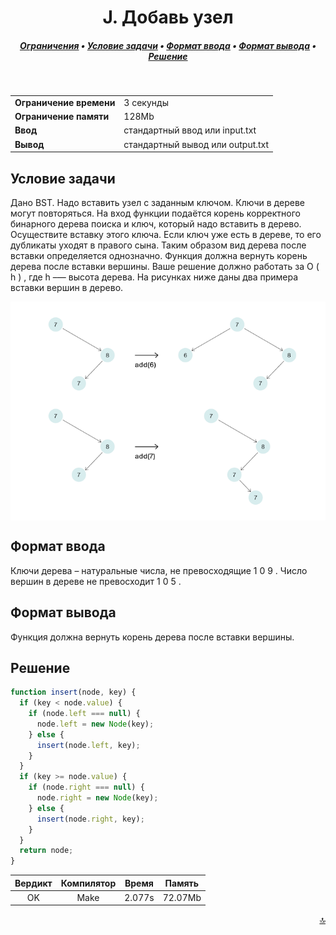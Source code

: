 <h1 align="center">J. Добавь узел</h1>

<h5 align="center">
<a href="#limits">Ограничения</a>
•
<a href="#task">Условие задачи</a>
•
<a href="#input">Формат ввода</a>
•
<a href="#output">Формат вывода</a>
•
<a href="#solution">Решение</a>
</h5>

<br>

<table id="limits">
<tbody>
<tr>
<td>
<b>Ограничение времени</b>
</td>
<td>
3 секунды
</td>
</tr>
<tr>
<td>
<b>Ограничение памяти</b>
</td>
<td>
128Mb
</td>
</tr>
<tr>
<td>
<b>Ввод</b>
</td>
<td>
стандартный ввод или input.txt
</td>
</tr>
<tr>
<td>
<b>Вывод</b>
</td>
<td>
стандартный вывод или output.txt
</td>
</tr>
</tbody>
</table>

<h2 id="task">Условие задачи</h2>

Дано BST. Надо вставить узел с заданным ключом. Ключи в дереве могут повторяться.
На вход функции подаётся корень корректного бинарного дерева поиска и ключ, который надо вставить в дерево. Осуществите вставку этого ключа. Если ключ уже есть в дереве, то его дубликаты уходят в правого сына. Таким образом вид дерева после вставки определяется однозначно. Функция должна вернуть корень дерева после вставки вершины.
Ваше решение должно работать за
O
(
h
)
, где
h
–— высота дерева.
На рисунках ниже даны два примера вставки вершин в дерево.

<img src="./pic.png" align="center">

<h2 id="input">Формат ввода</h2>

Ключи дерева – натуральные числа, не превосходящие
1
0
9
. Число вершин в дереве не превосходит
1
0
5
.
<h2 id="output">Формат вывода</h2>

Функция должна вернуть корень дерева после вставки вершины.

<h2 id="solution">Решение</h2>

```javascript
function insert(node, key) {
  if (key < node.value) {
    if (node.left === null) {
      node.left = new Node(key);
    } else {
      insert(node.left, key);
    }
  }
  if (key >= node.value) {
    if (node.right === null) {
      node.right = new Node(key);
    } else {
      insert(node.right, key);
    }
  }
  return node;
}
```
<table>
  <thead>
    <tr>
      <th>Вердикт</th>
      <th>Компилятор</th>
      <th>Время</th>
      <th>Память</th>
    </tr>
  </thead>
  <tbody>
<tr align="center">
<td>OK</td>
<td>Make</td>
<td>2.077s</td>
<td>72.07Mb</td>
</tr>
  </tbody>
</table>

<p width="100%" align="right"><a href="#">🔝</a></p>